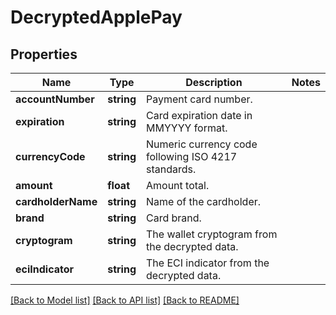 # DecryptedApplePay

## Properties
Name | Type | Description | Notes
------------ | ------------- | ------------- | -------------
**accountNumber** | **string** | Payment card number. | 
**expiration** | **string** | Card expiration date in MMYYYY format. | 
**currencyCode** | **string** | Numeric currency code following ISO 4217 standards. | 
**amount** | **float** | Amount total. | 
**cardholderName** | **string** | Name of the cardholder. | 
**brand** | **string** | Card brand. | 
**cryptogram** | **string** | The wallet cryptogram from the decrypted data. | 
**eciIndicator** | **string** | The ECI indicator from the decrypted data. | 

[[Back to Model list]](../README.md#documentation-for-models) [[Back to API list]](../README.md#documentation-for-api-endpoints) [[Back to README]](../README.md)


